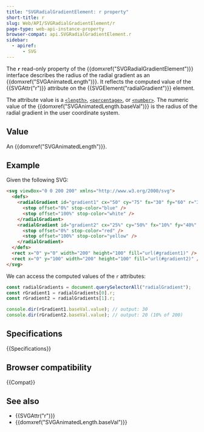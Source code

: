 ```yaml
---
title: "SVGRadialGradientElement: r property"
short-title: r
slug: Web/API/SVGRadialGradientElement/r
page-type: web-api-instance-property
browser-compat: api.SVGRadialGradientElement.r
sidebar:
  - apiref:
      - SVG
---
```


The **`r`** read-only property of the {{domxref("SVGRadialGradientElement")}} interface describes the radius of the radial gradient as an {{domxref("SVGAnimatedLength")}}. It reflects the computed value of the {{SVGAttr("r")}} attribute on the {{SVGElement("radialGradient")}} element.

The attribute value is a [`<length>`](/en-US/docs/Web/SVG/Guides/Content_type#length), [`<percentage>`](/en-US/docs/Web/SVG/Guides/Content_type#percentage), or [`<number>`](/en-US/docs/Web/SVG/Guides/Content_type#number). The numeric value of the {{domxref("SVGAnimatedLength.baseVal")}} is the radius of the radial gradient in the user coordinate system.

## Value

An {{domxref("SVGAnimatedLength")}}.

## Example

Given the following SVG:

```html
<svg viewBox="0 0 200 200" xmlns="http://www.w3.org/2000/svg">
  <defs>
    <radialGradient id="gradient1" cx="50" cy="75" fx="30" fy="60" r="30">
      <stop offset="0%" stop-color="blue" />
      <stop offset="100%" stop-color="white" />
    </radialGradient>
    <radialGradient id="gradient2" cx="25%" cy="50%" fx="10%" fy="40%" r="10%">
      <stop offset="0%" stop-color="red" />
      <stop offset="100%" stop-color="yellow" />
    </radialGradient>
  </defs>
  <rect x="0" y="0" width="200" height="100" fill="url(#gradient1)" />
  <rect x="0" y="100" width="200" height="100" fill="url(#gradient2)" />
</svg>
```

We can access the computed values of the `r` attributes:

```js
const radialGradients = document.querySelectorAll("radialGradient");
const rGradient1 = radialGradients[0].r;
const rGradient2 = radialGradients[1].r;

console.dir(rGradient1.baseVal.value); // output: 30
console.dir(rGradient2.baseVal.value); // output: 20 (10% of 200)
```

## Specifications

{{Specifications}}

## Browser compatibility

{{Compat}}

## See also

- {{SVGAttr("r")}}
- {{domxref("SVGAnimatedLength.baseVal")}}
